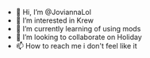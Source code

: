 - 👋 Hi, I’m @JoviannaLol
- 👀 I’m interested in Krew
- 🌱 I’m currently learning of using mods
- 💞️ I’m looking to collaborate on Holiday
- 📫 How to reach me i don't feel like it

<!---
JoviannaLol/JoviannaLol is a ✨ special ✨ repository because its `README.md` (this file) appears on your GitHub profile.
You can click the Preview link to take a look at your changes.
--->
